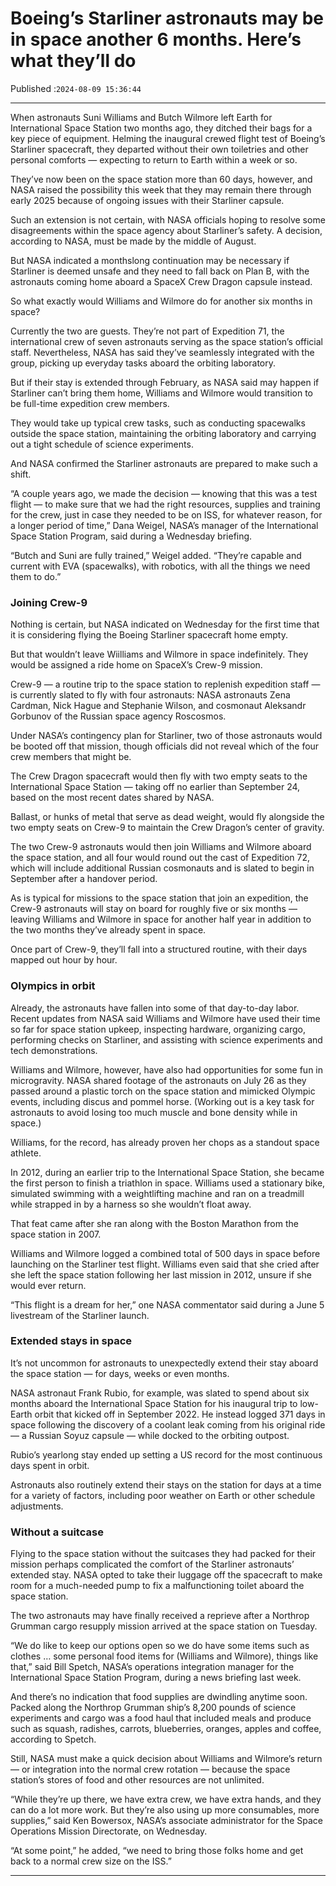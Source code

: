 # Boeing’s Starliner astronauts may be in space another 6 months. Here’s what they’ll do

Published :`2024-08-09 15:36:44`

---

When astronauts Suni Williams and Butch Wilmore left Earth for International Space Station two months ago, they ditched their bags for a key piece of equipment. Helming the inaugural crewed flight test of Boeing’s Starliner spacecraft, they departed without their own toiletries and other personal comforts — expecting to return to Earth within a week or so.

They’ve now been on the space station more than 60 days, however, and NASA raised the possibility this week that they may remain there through early 2025 because of ongoing issues with their Starliner capsule.

Such an extension is not certain, with NASA officials hoping to resolve some disagreements within the space agency about Starliner’s safety. A decision, according to NASA, must be made by the middle of August.

But NASA indicated a monthslong continuation may be necessary if Starliner is deemed unsafe and they need to fall back on Plan B, with the astronauts coming home aboard a SpaceX Crew Dragon capsule instead.

So what exactly would Williams and Wilmore do for another six months in space?

Currently the two are guests. They’re not part of Expedition 71, the international crew of seven astronauts serving as the space station’s official staff. Nevertheless, NASA has said they’ve seamlessly integrated with the group, picking up everyday tasks aboard the orbiting laboratory.

But if their stay is extended through February, as NASA said may happen if Starliner can’t bring them home, Williams and Wilmore would transition to be full-time expedition crew members.

They would take up typical crew tasks, such as conducting spacewalks outside the space station, maintaining the orbiting laboratory and carrying out a tight schedule of science experiments.

And NASA confirmed the Starliner astronauts are prepared to make such a shift.

“A couple years ago, we made the decision — knowing that this was a test flight — to make sure that we had the right resources, supplies and training for the crew, just in case they needed to be on ISS, for whatever reason, for a longer period of time,” Dana Weigel, NASA’s manager of the International Space Station Program, said during a Wednesday briefing.

“Butch and Suni are fully trained,” Weigel added. “They’re capable and current with EVA (spacewalks), with robotics, with all the things we need them to do.”

### Joining Crew-9

Nothing is certain, but NASA indicated on Wednesday for the first time that it is considering flying the Boeing Starliner spacecraft home empty.

But that wouldn’t leave Wiilliams and Wilmore in space indefinitely. They would be assigned a ride home on SpaceX’s Crew-9 mission.

Crew-9 — a routine trip to the space station to replenish expedition staff — is currently slated to fly with four astronauts: NASA astronauts Zena Cardman, Nick Hague and Stephanie Wilson, and cosmonaut Aleksandr Gorbunov of the Russian space agency Roscosmos.

Under NASA’s contingency plan for Starliner, two of those astronauts would be booted off that mission, though officials did not reveal which of the four crew members that might be.

The Crew Dragon spacecraft would then fly with two empty seats to the International Space Station — taking off no earlier than September 24, based on the most recent dates shared by NASA.

Ballast, or hunks of metal that serve as dead weight, would fly alongside the two empty seats on Crew-9 to maintain the Crew Dragon’s center of gravity.

The two Crew-9 astronauts would then join Williams and Wilmore aboard the space station, and all four would round out the cast of Expedition 72, which will include additional Russian cosmonauts and is slated to begin in September after a handover period.

As is typical for missions to the space station that join an expedition, the Crew-9 astronauts will stay on board for roughly five or six months — leaving Williams and Wilmore in space for another half year in addition to the two months they’ve already spent in space.

Once part of Crew-9, they’ll fall into a structured routine, with their days mapped out hour by hour.

### Olympics in orbit

Already, the astronauts have fallen into some of that day-to-day labor. Recent updates from NASA said Williams and Wilmore have used their time so far for space station upkeep, inspecting hardware, organizing cargo, performing checks on Starliner, and assisting with science experiments and tech demonstrations.

Williams and Wilmore, however, have also had opportunities for some fun in microgravity. NASA shared footage of the astronauts on July 26 as they passed around a plastic torch on the space station and mimicked Olympic events, including discus and pommel horse. (Working out is a key task for astronauts to avoid losing too much muscle and bone density while in space.)

Williams, for the record, has already proven her chops as a standout space athlete.

In 2012, during an earlier trip to the International Space Station, she became the first person to finish a triathlon in space. Williams used a stationary bike, simulated swimming with a weightlifting machine and ran on a treadmill while strapped in by a harness so she wouldn’t float away.

That feat came after she ran along with the Boston Marathon from the space station in 2007.

Williams and Wilmore logged a combined total of 500 days in space before launching on the Starliner test flight. Williams even said that she cried after she left the space station following her last mission in 2012, unsure if she would ever return.

“This flight is a dream for her,” one NASA commentator said during a June 5 livestream of the Starliner launch.

### Extended stays in space

It’s not uncommon for astronauts to unexpectedly extend their stay aboard the space station — for days, weeks or even months.

NASA astronaut Frank Rubio, for example, was slated to spend about six months aboard the International Space Station for his inaugural trip to low-Earth orbit that kicked off in September 2022. He instead logged 371 days in space following the discovery of a coolant leak coming from his original ride — a Russian Soyuz capsule — while docked to the orbiting outpost.

Rubio’s yearlong stay ended up setting a US record for the most continuous days spent in orbit.

Astronauts also routinely extend their stays on the station for days at a time for a variety of factors, including poor weather on Earth or other schedule adjustments.

### Without a suitcase

Flying to the space station without the suitcases they had packed for their mission perhaps complicated the comfort of the Starliner astronauts’ extended stay. NASA opted to take their luggage off the spacecraft to make room for a much-needed pump to fix a malfunctioning toilet aboard the space station.

The two astronauts may have finally received a reprieve after a Northrop Grumman cargo resupply mission arrived at the space station on Tuesday.

“We do like to keep our options open so we do have some items such as clothes … some personal food items for (Williams and Wilmore), things like that,” said Bill Spetch, NASA’s operations integration manager for the International Space Station Program, during a news briefing last week.

And there’s no indication that food supplies are dwindling anytime soon. Packed along the Northrop Grumman ship’s 8,200 pounds of science experiments and cargo was a food haul that included meals and produce such as squash, radishes, carrots, blueberries, oranges, apples and coffee, according to Spetch.

Still, NASA must make a quick decision about Williams and Wilmore’s return — or integration into the normal crew rotation — because the space station’s stores of food and other resources are not unlimited.

“While they’re up there, we have extra crew, we have extra hands, and they can do a lot more work. But they’re also using up more consumables, more supplies,” said Ken Bowersox, NASA’s associate administrator for the Space Operations Mission Directorate, on Wednesday.

“At some point,” he added, “we need to bring those folks home and get back to a normal crew size on the ISS.”

---

